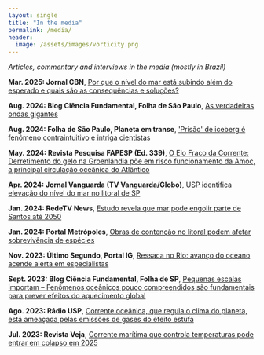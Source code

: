 ```yaml
---
layout: single
title: "In the media"
permalink: /media/
header:
  image: /assets/images/vorticity.png
---
```


*Articles, commentary and interviews in the media (mostly in Brazil)*

**Mar. 2025: Jornal CBN**, [Por que o nível do mar está subindo além do esperado e quais são as consequências e soluções?](https://www.youtube.com/live/0Gm_hX-bq10?feature=shared&t=9101) 

**Aug. 2024: Blog Ciência Fundamental, Folha de São Paulo**, [As verdadeiras ondas gigantes](https://www1.folha.uol.com.br/blogs/ciencia-fundamental/2024/08/as-verdadeiras-ondas-gigantes.shtml#:~:text=As%20maiores%20ondas%20internas%20observadas,desaparecer%20da%20vis%C3%A3o%20dos%20sat%C3%A9lites.) 

**Aug. 2024: Folha de São Paulo, Planeta em transe**, ['Prisão' de iceberg é fenômeno contraintuitivo e intriga cientistas](https://www1.folha.uol.com.br/ambiente/2024/08/prisao-de-iceberg-e-fenomeno-contraintuitivo-e-intriga-cientistas.shtml) 

**May. 2024: Revista Pesquisa FAPESP (Ed. 339)**, [O Elo Fraco da Corrente: Derretimento do gelo na Groenlândia põe em risco funcionamento da Amoc, a principal circulação oceânica do Atlântico](https://revistapesquisa.fapesp.br/aquecimento-global-ameaca-principal-sistema-de-correntes-marinhas-do-atlantico/)

**Apr. 2024: Jornal Vanguarda (TV Vanguarda/Globo)**, [USP identifica elevação do nível do mar no litoral de SP](https://globoplay.globo.com/v/12527321/)

**Jan.  2024: RedeTV News**, [Estudo revela que mar pode engolir parte de Santos até 2050](https://youtu.be/VpzVkUa2eOE?t=469)

**Jan.  2024: Portal Metrópoles**, [Obras de contenção no litoral podem afetar sobrevivência de espécies](https://www.metropoles.com/sao-paulo/obras-contencao-litoral-especies)

**Nov.  2023: Último Segundo, Portal IG**, [Ressaca no Rio: avanço do oceano acende alerta em especialistas](https://ultimosegundo.ig.com.br/ciencia/2023-11-11/ressaca-marinha-rio-o-que-e.html)

**Sept. 2023: Blog Ciência Fundamental, Folha de SP**, [Pequenas escalas importam – Fenômenos oceânicos pouco compreendidos são fundamentais para prever efeitos do aquecimento global](https://www1.folha.uol.com.br/blogs/ciencia-fundamental/2023/09/pequenas-escalas-importam.shtml)

**Ago. 2023: Rádio USP**,  [Corrente oceânica, que regula o clima do planeta, está ameaçada pelas emissões de gases do efeito estufa](https://www.google.com/url?sa=t&rct=j&q=&esrc=s&source=web&cd=&ved=2ahUKEwjA28TWkPSDAxUgIrkGHQfPDx4QFnoECBUQAQ&url=https%3A%2F%2Fjornal.usp.br%2Fradio-usp%2Fcorrente-oceanica-que-regula-o-clima-do-planeta-esta-ameacada-pelas-emissoes-de-gases-do-efeito-estufa%2F&usg=AOvVaw3YB3CizGNqi_NLMBL2f49q&opi=89978449)

**Jul.  2023: Revista Veja**, [Corrente marítima que controla temperaturas pode entrar em colapso em 2025](https://veja.abril.com.br/ciencia/corrente-maritima-que-controla-temperaturas-pode-entrar-em-colapso-em-2025)
